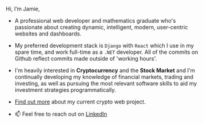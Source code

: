 Hi, I’m Jamie,

- A professional web developer and mathematics graduate who's passionate about creating dynamic, intelligent, modern, user-centric websites and dashboards.

- My preferred development stack is `Django` with `React` which I use in my spare time, and work full-time as a `.NET` developer. All of the commits on Github reflect commits made outside of 'working hours'.

- I'm heavily interested in **Cryptocurrency** and the **Stock Market** and I'm continually developing my knowledge of financial markets, trading and investing, as well as pursuing the most relevant software skills to aid my investment strategies programmatically.

- [Find out more](https://github.com/J-TUREK/Crypto) about my current crypto web project.   

- 📫 Feel free to reach out on [LinkedIn](https://www.linkedin.com/in/jamie-turek-95b338106/)

<!---
J-TUREK/J-TUREK is a ✨ special ✨ repository because its `README.md` (this file) appears on your GitHub profile.
You can click the Preview link to take a look at your changes.
--->
